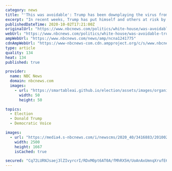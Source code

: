 ```yaml
---
category: news
title: "'This was avoidable': Trump has been downplaying the virus from the start"
excerpt: "In recent weeks, Trump has put himself and others at risk by holding mass gatherings, some indoors, and shunning mask use while claiming the end of the virus was just around the corner."
publishedDateTime: 2020-10-02T17:21:00Z
originalUrl: "https://www.nbcnews.com/politics/white-house/was-avoidable-trump-falls-victim-his-own-false-messaging-coronavirus-n1241775"
webUrl: "https://www.nbcnews.com/politics/white-house/was-avoidable-trump-falls-victim-his-own-false-messaging-coronavirus-n1241775"
ampWebUrl: "https://www.nbcnews.com/news/amp/ncna1241775"
cdnAmpWebUrl: "https://www-nbcnews-com.cdn.ampproject.org/c/s/www.nbcnews.com/news/amp/ncna1241775"
type: article
quality: 134
heat: 134
published: true

provider:
  name: NBC News
  domain: nbcnews.com
  images:
    - url: "https://smartableai.github.io/election/assets/images/organizations/nbcnews.com-50x50.jpg"
      width: 50
      height: 50

topics:
  - Election
  - Donald Trump
  - Democratic Voice

images:
  - url: "https://media4.s-nbcnews.com/i/newscms/2020_40/3416883/201002-donald-trump-melania-trump-ew-202a_2aef1d6bb1b9e1b977edd6d985618f74.jpg"
    width: 2500
    height: 1667
    isCached: true

secured: "Cq72LURNJsaej3lZIvyrcrI/RDxM0pt6AT0A/fMhRX5H/UoAnAxUmnqXrufE660/UZutrR8LXXUUr0JRYzakfCmc2vxa0UPiOmGY4Z44/CiyiibvELj/vHq42CdCiF251IyWzh/4hoRd6D9vPk6FwnbhhPBwo1lEprhg44iK9NCmlp8fArAjPWWwwDfxEpjNgvyHtEInZ3VZRJ2vu0HliMggi62deZ0gkn/ssYHY2y0kQQiADqAvGAFfPIgrgFKN1khQLlG401vNGBmpPgwgP7ta4G7tE2K2Gf/GskRXrFIAcoUkKqgIIqUT2Y/TBPEF2WFQml6dAru6M7ktthHrU689Z6rf7LdjS5yI02ag4J4=;0pixAEHR29A3Tk2sYaRGMA=="
---
```


